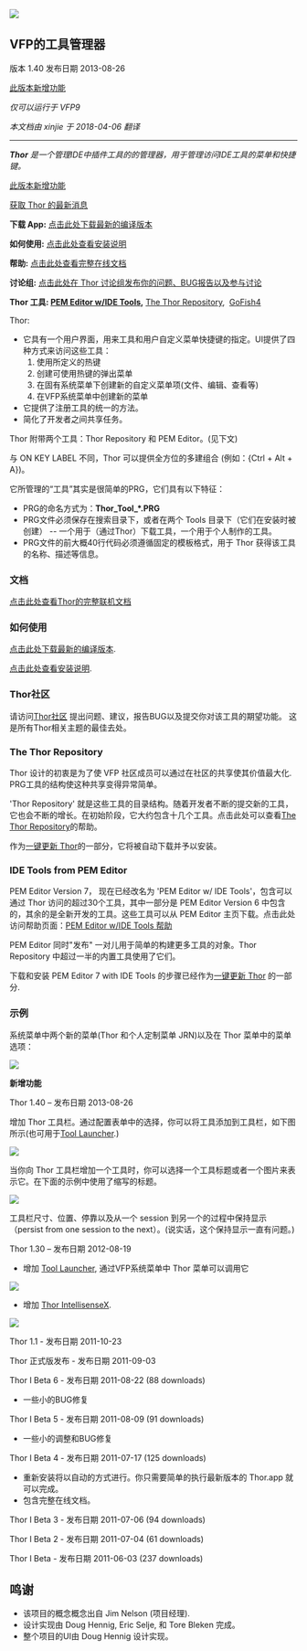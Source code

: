 ![](Docs/Images/Thor.png)  
## VFP的工具管理器

版本 1.40 发布日期 2013-08-26

[此版本新增功能](#WhatsNew)

_仅可以运行于 VFP9_

_本文档由 xinjie 于 2018-04-06 翻译_

***

_**Thor** 是一个管理IDE中插件工具的的管理器，用于管理访问IDE工具的菜单和快捷键。_

[此版本新增功能](#WhatsNew)

[获取 Thor 的最新消息](Docs/Thor_news.md)

**下载 App:** [点击此处下载最新的编译版本](http://vfpxrepository.com/dl/thorupdate/thor/Thor.zip)

**如何使用:** [点击此处查看安装说明](Docs/Thor_install.md)

**帮助:** [点击此处查看完整在线文档](Docs/Thor_help.md)

**讨论组:** [点击此处在 Thor 讨论组发布你的问题、BUG报告以及参与讨论](http://groups.google.com/group/FoxProThor)

**Thor 工具: [PEM Editor w/IDE Tools](https://github.com/VFPX/PEMEditor),** [The Thor Repository](Docs/Thor_repository.md),  [GoFish4](https://github.com/mattslay/GoFish)  

Thor:

*   它具有一个用户界面，用来工具和用户自定义菜单快捷键的指定。UI提供了四种方式来访问这些工具：
    1.  使用所定义的热键
    2.  创建可使用热键的弹出菜单
    3.  在固有系统菜单下创建新的自定义菜单项(文件、编辑、查看等)
    4.  在VFP系统菜单中创建新的菜单
*   它提供了注册工具的统一的方法。
*   简化了开发者之间共享任务。

Thor 附带两个工具：Thor Repository 和 PEM Editor。(见下文)

与 ON KEY LABEL 不同，Thor 可以提供全方位的多建组合 (例如：{Ctrl + Alt + A})。

它所管理的“工具”其实是很简单的PRG，它们具有以下特征：

*   PRG的命名方式为：**Thor_Tool_*.PRG**
*   PRG文件必须保存在搜索目录下，或者在两个 Tools 目录下（它们在安装时被创建） -- 一个用于（通过Thor）下载工具，一个用于个人制作的工具。
*   PRG文件的前大概40行代码必须遵循固定的模板格式，用于 Thor 获得该工具的名称、描述等信息。

### 文档

[点击此处查看Thor的完整联机文档](Docs/Thor_help.md)

### 如何使用

[点击此处下载最新的编译版本](http://vfpxrepository.com/dl/thorupdate/thor/Thor.zip).

[点击此处查看安装说明](Docs/Thor_install.md).

### Thor社区

请访问[Thor社区](http://groups.google.com/group/FoxProThor) 提出问题、建议，报告BUG以及提交你对该工具的期望功能。 这是所有Thor相关主题的最佳去处。

### The Thor Repository

Thor 设计的初衷是为了使 VFP 社区成员可以通过在社区的共享使其价值最大化. PRG工具的结构使这种共享变得异常简单。  

'Thor Repository' 就是这些工具的目录结构。随着开发者不断的提交新的工具，它也会不断的增长。在初始阶段，它大约包含十几个工具。点击此处可以查看[The Thor Repository](Docs/Thor_repository.md)的帮助。

作为[一键更新 Thor](Docs/Thor_one-click_update.md)的一部分，它将被自动下载并予以安装。

### IDE Tools from PEM Editor

PEM Editor Version 7， 现在已经改名为 'PEM Editor w/ IDE Tools'，包含可以通过 Thor 访问的超过30个工具，其中一部分是 PEM Editor Version 6 中包含的，其余的是全新开发的工具。这些工具可以从 PEM Editor 主页下载。点击此处访问帮助页面：[PEM Editor w/IDE Tools 帮助](https://github.com/VFPX/PEMEditor)  

PEM Editor 同时"发布" 一对儿用于简单的构建更多工具的对象。Thor Repository 中超过一半的内置工具使用了它们。

下载和安装 PEM Editor 7 with IDE Tools 的步骤已经作为[一键更新 Thor](Docs/Thor_one-click_update.md) 的一部分.

### 示例

系统菜单中两个新的菜单(Thor 和个人定制菜单 JRN)以及在 Thor 菜单中的菜单选项：

![](Docs/Images/Thor_image_4.png)

<a name="WhatsNew">**新增功能**</a>

Thor 1.40 – 发布日期 2013-08-26

增加 Thor 工具栏。通过配置表单中的选择，你可以将工具添加到工具栏，如下图所示(也可用于[Tool Launcher](Docs/Thor_launcher.md).)

![](Docs/Images/Thor_SNAGHTMLf389404.png)

当你向 Thor 工具栏增加一个工具时，你可以选择一个工具标题或者一个图片来表示它。在下面的示例中使用了缩写的标题。

![](Docs/Images/Thor_SNAGHTMLf3b4e2e.png)

工具栏尺寸、位置、停靠以及从一个 session 到另一个的过程中保持显示（persist from one session to the next）。(说实话，这个保持显示一直有问题。)

Thor 1.30 – 发布日期 2012-08-19

*   增加 [Tool Launcher](Docs/Thor_launcher.md), 通过VFP系统菜单中 Thor 菜单可以调用它

![](Docs/Images/Thor_SNAGHTML39362d.png)

*   增加 [Thor IntellisenseX](https://github.com/VFPX/IntelliSenseX).

![](Docs/Images/Thor_image_2.png)

Thor 1.1 - 发布日期 2011-10-23  

Thor 正式版发布 - 发布日期 2011-09-03  

Thor I Beta 6 - 发布日期 2011-08-22 (88 downloads)

*   一些小的BUG修复

Thor I Beta 5 - 发布日期 2011-08-09 (91 downloads)

*   一些小的调整和BUG修复

Thor I Beta 4 - 发布日期 2011-07-17 (125 downloads)

*   重新安装将以自动的方式进行。你只需要简单的执行最新版本的 Thor.app 就可以完成。
*   包含完整在线文档。

Thor I Beta 3 - 发布日期 2011-07-06 (94 downloads)  

Thor I Beta 2 - 发布日期 2011-07-04 (61 downloads)  

Thor I Beta - 发布日期 2011-06-03 (237 downloads)

## 鸣谢

*   该项目的概念概念出自 Jim Nelson (项目经理).
*   设计实现由 Doug Hennig, Eric Selje, 和 Tore Bleken 完成。
*   整个项目的UI由 Doug Hennig 设计实现。
